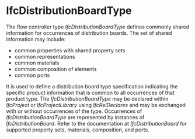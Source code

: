 IfcDistributionBoardType
========================

The flow controller type _IfcDistributionBoardType_ defines commonly shared information for occurrences of distribution boards. The set of shared information may include:

* common properties with shared property sets
* common representations
* common materials
* common composition of elements
* common ports

It is used to define a distribution board type specification indicating the specific product information that is common to all occurrences of that product type. The _IfcDistributionBoardType_ may be declared within _IfcProject_ or _IfcProjectLibrary_ using _IfcRelDeclares_ and may be exchanged with or without occurrences of the type. Occurrences of _IfcDistributionBoardType_ are represented by instances of _IfcDistributionBoard_. Refer to the documentation at _IfcDistributionBoard_ for supported property sets, materials, composition, and ports.
